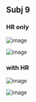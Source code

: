 ## Subj 9


### HR only

![image](https://user-images.githubusercontent.com/65078173/213108413-ebd653cd-80e7-416a-9a32-4877343320f8.png)

![image](https://user-images.githubusercontent.com/65078173/213108451-8ae0c4db-9c38-4069-935c-b6e0cb10cbf0.png)

### with HR

![image](https://user-images.githubusercontent.com/65078173/213144978-3201475e-a350-4d4c-8a63-69e4f10518da.png)

![image](https://user-images.githubusercontent.com/65078173/213145025-5e352434-3a88-4cf4-a447-e4372f3c0915.png)
